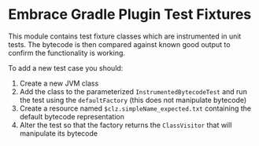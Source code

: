 # Embrace Gradle Plugin Test Fixtures

This module contains test fixture classes which are instrumented in unit tests. The bytecode is then compared against
known good output to confirm the functionality is working.

To add a new test case you should:

1. Create a new JVM class
2. Add the class to the parameterized `InstrumentedBytecodeTest` and run the test using the `defaultFactory` (this does not manipulate bytecode)
3. Create a resource named `$clz.simpleName_expected.txt` containing the default bytecode representation
4. Alter the test so that the factory returns the `ClassVisitor` that will manipulate its bytecode
